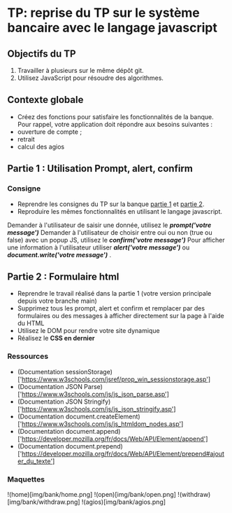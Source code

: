 # TP: reprise du TP sur le système bancaire avec le langage javascript

## Objectifs du TP

1. Travailler à plusieurs sur le même dépôt git.
2. Utilisez JavaScript pour résoudre des algorithmes.

## Contexte globale

- Créez des fonctions pour satisfaire les fonctionnalités de la banque.
Pour rappel, votre application doit répondre aux besoins suivantes :
- ouverture de compte ;
- retrait
- calcul des agios

## Partie 1 : Utilisation Prompt, alert, confirm

### Consigne

- Reprendre les consignes du TP sur la banque [partie 1](https://github.com/2022-06-13-POEI-JAVA-SALESFORCE/algorithmie/blob/main/interns/3-tp/bank_part1.md) et [partie 2](https://github.com/2022-06-13-POEI-JAVA-SALESFORCE/algorithmie/blob/main/interns/3-tp/bank_part2.md).
- Reproduire les mêmes fonctionnalités en utilisant le langage javascript.

Demander à l'utilisateur de saisir une donnée, utilisez le ***prompt('votre message')***
Demander à l'utilisateur de choisir entre oui ou non (true ou false) avec un popup JS, utilisez le ***confirm('votre message')***
Pour afficher une information à l'utilisateur utiliser ***alert('votre message')*** ou ***document.write('votre message')*** .

## Partie 2 : Formulaire html

- Reprendre le travail réalisé dans la partie 1 (votre version principale depuis votre branche main)
- Supprimez tous les prompt, alert et confirm et remplacer par des formulaires ou des messages à afficher directement sur la page à l'aide du HTML
- Utilisez le DOM pour rendre votre site dynamique
- Réalisez le **CSS en dernier**

### Ressources

- (Documentation sessionStorage)['https://www.w3schools.com/jsref/prop_win_sessionstorage.asp']
- (Documentation JSON Parse)['https://www.w3schools.com/js/js_json_parse.asp']
- (Documentation JSON Stringify)['https://www.w3schools.com/js/js_json_stringify.asp']
- (Documentation document.createElement)['https://www.w3schools.com/js/js_htmldom_nodes.asp']
- (Documentation document.append)['https://developer.mozilla.org/fr/docs/Web/API/Element/append']
- (Documentation document.prepend)['https://developer.mozilla.org/fr/docs/Web/API/Element/prepend#ajouter_du_texte']

### Maquettes

!(home)[img/bank/home.png]
!(open)[img/bank/open.png]
!(withdraw)[img/bank/withdraw.png]
!(agios)[img/bank/agios.png]